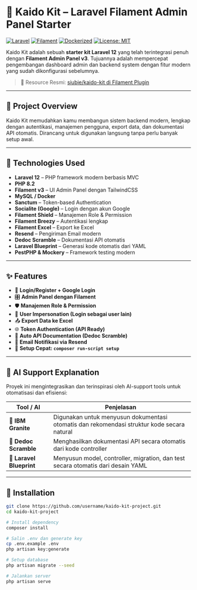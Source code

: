 # 🎯 Kaido Kit – Laravel Filament Admin Panel Starter

[![Laravel](https://img.shields.io/badge/laravel-12.x-red)](https://laravel.com)
[![Filament](https://img.shields.io/badge/filament-3.x-green)](https://filamentphp.com)
[![Dockerized](https://img.shields.io/badge/docker-ready-blue)](https://www.docker.com/)
[![License: MIT](https://img.shields.io/badge/license-MIT-lightgrey.svg)](LICENSE)

Kaido Kit adalah sebuah **starter kit Laravel 12** yang telah terintegrasi penuh dengan **Filament Admin Panel v3**. Tujuannya adalah mempercepat pengembangan dashboard admin dan backend system dengan fitur modern yang sudah dikonfigurasi sebelumnya.

> 🔗 Resource Resmi: [siubie/kaido-kit di Filament Plugin](https://filamentphp-com.translate.goog/plugins/siubie-kaido-kit?_x_tr_sl=en&_x_tr_tl=id&_x_tr_hl=id&_x_tr_pto=tc)

---

## 📄 Project Overview

Kaido Kit memudahkan kamu membangun sistem backend modern, lengkap dengan autentikasi, manajemen pengguna, export data, dan dokumentasi API otomatis. Dirancang untuk digunakan langsung tanpa perlu banyak setup awal.

---

## 🧰 Technologies Used

- **Laravel 12** – PHP framework modern berbasis MVC
- **PHP 8.2**
- **Filament v3** – UI Admin Panel dengan TailwindCSS
- **MySQL / Docker**
- **Sanctum** – Token-based Authentication
- **Socialite (Google)** – Login dengan akun Google
- **Filament Shield** – Manajemen Role & Permission
- **Filament Breezy** – Autentikasi lengkap
- **Filament Excel** – Export ke Excel
- **Resend** – Pengiriman Email modern
- **Dedoc Scramble** – Dokumentasi API otomatis
- **Laravel Blueprint** – Generasi kode otomatis dari YAML
- **PestPHP & Mockery** – Framework testing modern

---

## ✨ Features

- 🔐 **Login/Register + Google Login**
- 🎛️ **Admin Panel dengan Filament**
- 🛡️ **Manajemen Role & Permission**
- 👤 **User Impersonation (Login sebagai user lain)**
- 📤 **Export Data ke Excel**
- 🌐 **Token Authentication (API Ready)**
- 📜 **Auto API Documentation (Dedoc Scramble)**
- 📨 **Email Notifikasi via Resend**
- 🧹 **Setup Cepat: `composer run-script setup`**

---

## 🤖 AI Support Explanation

Proyek ini mengintegrasikan dan terinspirasi oleh AI-support tools untuk otomatisasi dan efisiensi:

| Tool / AI | Penjelasan |
|-----------|------------|
| 🧠 **IBM Granite** | Digunakan untuk menyusun dokumentasi otomatis dan rekomendasi struktur kode secara natural |
| 🧾 **Dedoc Scramble** | Menghasilkan dokumentasi API secara otomatis dari kode controller |
| 📐 **Laravel Blueprint** | Menyusun model, controller, migration, dan test secara otomatis dari desain YAML |

---


## 🚀 Installation

```bash
git clone https://github.com/username/kaido-kit-project.git
cd kaido-kit-project

# Install dependency
composer install

# Salin .env dan generate key
cp .env.example .env
php artisan key:generate

# Setup database
php artisan migrate --seed

# Jalankan server
php artisan serve

